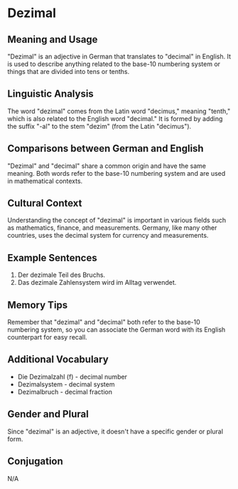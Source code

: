 # Dezimal
## Meaning and Usage
"Dezimal" is an adjective in German that translates to "decimal" in English. It is used to describe anything related to the base-10 numbering system or things that are divided into tens or tenths.

## Linguistic Analysis
The word "dezimal" comes from the Latin word "decimus," meaning "tenth," which is also related to the English word "decimal." It is formed by adding the suffix "-al" to the stem "dezim" (from the Latin "decimus").

## Comparisons between German and English
"Dezimal" and "decimal" share a common origin and have the same meaning. Both words refer to the base-10 numbering system and are used in mathematical contexts.

## Cultural Context
Understanding the concept of "dezimal" is important in various fields such as mathematics, finance, and measurements. Germany, like many other countries, uses the decimal system for currency and measurements.

## Example Sentences
1. Der dezimale Teil des Bruchs.
2. Das dezimale Zahlensystem wird im Alltag verwendet.

## Memory Tips
Remember that "dezimal" and "decimal" both refer to the base-10 numbering system, so you can associate the German word with its English counterpart for easy recall.

## Additional Vocabulary
- Die Dezimalzahl (f) - decimal number
- Dezimalsystem - decimal system
- Dezimalbruch - decimal fraction

## Gender and Plural
Since "dezimal" is an adjective, it doesn't have a specific gender or plural form.

## Conjugation
N/A